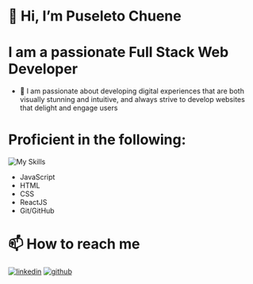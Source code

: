 

# 👋 Hi, I’m Puseleto Chuene
# I am a passionate Full Stack Web Developer

- 🌱 I am passionate about developing digital experiences that are both visually stunning and intuitive, and always strive to develop websites that delight and engage users
  
# Proficient in the following:

<img src="https://camo.githubusercontent.com/fc8790fefaffcaef7324ffa97ffbe4cc215f9fd71fafe3004a15bc50070bdd9a/68747470733a2f2f736b696c6c732e7468696a732e67672f69636f6e733f693d6a732c68746d6c2c6373732c72656163742c676974" alt="My Skills" data-canonical-src="https://skills.thijs.gg/icons?i=js,html,css,react,git" style="max-width: 100%;">


- JavaScript
- HTML
- CSS
- ReactJS
- Git/GitHub

# 📫 How to reach me 
<a href="https://www.linkedin.com/in/puseletso-chuene-0840b8278/" rel="nofollow"><img src="https://github.com/shikhar1020jais1/Git-Social/raw/master/Icons/LinkedIn.png" alt="linkedin" title="LinkedIn" style="max-width: 100%;"></a>
<a href="https://github.com/Puseletso12"><img src="https://github.com/shikhar1020jais1/Git-Social/raw/master/Icons/Github.png" alt="github" title="Github" style="max-width: 100%;"></a>

